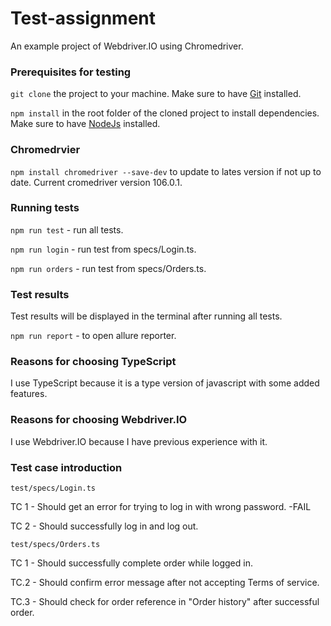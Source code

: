 # Test-assignment
An example project of Webdriver.IO using Chromedriver.

### Prerequisites for testing
```git clone``` the project to your machine. 
Make sure to have  [Git](https://git-scm.com) installed.

```npm install``` in the root folder of the cloned project to install dependencies.
Make sure to have [NodeJs](https://nodejs.org/en/) installed.

### Chromedrvier
```npm install chromedriver --save-dev``` to update to lates version if not up to date.
Current cromedriver version 106.0.1.

### Running tests
```npm run test``` - run all tests.

```npm run login``` - run test from specs/Login.ts.

```npm run orders``` - run test from specs/Orders.ts.

### Test results
Test results will be displayed in the terminal after running all tests.

```npm run report``` - to open allure reporter.

### Reasons for choosing TypeScript
I use TypeScript because it is a type version of javascript with some added features.

### Reasons for choosing Webdriver.IO
I use Webdriver.IO because I have previous experience with it.

### Test case introduction
``test/specs/Login.ts``

TC 1 - Should get an error for trying to log in with wrong password. -FAIL

TC 2 - Should successfully log in and log out.


``test/specs/Orders.ts``

TC 1 - Should successfully complete order while logged in.

TC.2 - Should confirm error message after not accepting Terms of service.

TC.3 - Should check for order reference in "Order history" after successful order.
